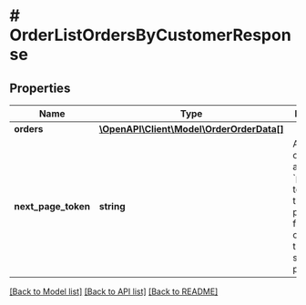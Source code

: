 # # OrderListOrdersByCustomerResponse


## Properties 


Name | Type | Description | Notes
------------ | ------------- | ------------- | -------------
**orders**| [**\OpenAPI\Client\Model\OrderOrderData[]**](OrderOrderData.md) |   | [optional]
**next_page_token**| **string** | A token that can be sent as &#x60;page_token&#x60; to retrieve the next page. If this field is omitted, there are no subsequent pages.  | [optional]


[[Back to Model list]](../../README.md#models) [[Back to API list]](../../README.md#endpoints) [[Back to README]](../../README.md)

